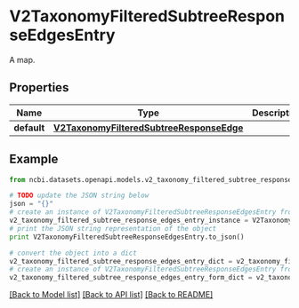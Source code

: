 # V2TaxonomyFilteredSubtreeResponseEdgesEntry

A map.

## Properties

Name | Type | Description | Notes
------------ | ------------- | ------------- | -------------
**default** | [**V2TaxonomyFilteredSubtreeResponseEdge**](V2TaxonomyFilteredSubtreeResponseEdge.md) |  | [optional] 

## Example

```python
from ncbi.datasets.openapi.models.v2_taxonomy_filtered_subtree_response_edges_entry import V2TaxonomyFilteredSubtreeResponseEdgesEntry

# TODO update the JSON string below
json = "{}"
# create an instance of V2TaxonomyFilteredSubtreeResponseEdgesEntry from a JSON string
v2_taxonomy_filtered_subtree_response_edges_entry_instance = V2TaxonomyFilteredSubtreeResponseEdgesEntry.from_json(json)
# print the JSON string representation of the object
print V2TaxonomyFilteredSubtreeResponseEdgesEntry.to_json()

# convert the object into a dict
v2_taxonomy_filtered_subtree_response_edges_entry_dict = v2_taxonomy_filtered_subtree_response_edges_entry_instance.to_dict()
# create an instance of V2TaxonomyFilteredSubtreeResponseEdgesEntry from a dict
v2_taxonomy_filtered_subtree_response_edges_entry_form_dict = v2_taxonomy_filtered_subtree_response_edges_entry.from_dict(v2_taxonomy_filtered_subtree_response_edges_entry_dict)
```
[[Back to Model list]](../README.md#documentation-for-models) [[Back to API list]](../README.md#documentation-for-api-endpoints) [[Back to README]](../README.md)


